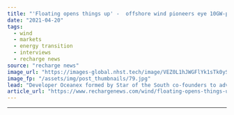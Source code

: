 ```yaml
---
title: "'Floating opens things up' -  offshore wind pioneers eye 10GW-plus off Australia and New Zealand"
date: "2021-04-20"
tags: 
  - wind
  - markets
  - energy transition
  - interviews
  - recharge news
source: "recharge news"
image_url: "https://images-global.nhst.tech/image/VEZ0L1hJWGFlYk1sTk0yS0VtTEhSMElXWkFVUW9LZTA0cXJvZUwxbDVJZz0=/nhst/binary/c43389f906c53ec3c846007acb6eb44e"
image_fp: "/assets/img/post_thumbnails/79.jpg"
lead: "Developer Oceanex formed by Star of the South co-founders to advance huge portfolio in 2030s"
article_url: "https://www.rechargenews.com/wind/floating-opens-things-up-offshore-wind-pioneers-eye-10gw-plus-off-australia-and-new-zealand/2-1-998131"
---
```


---
